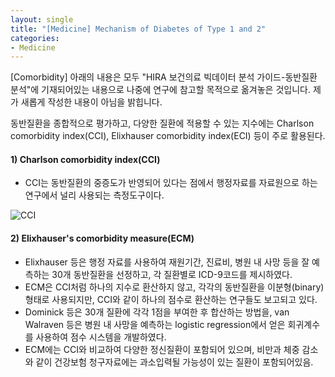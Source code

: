 ```yaml
---
layout: single
title: "[Medicine] Mechanism of Diabetes of Type 1 and 2"
categories:
- Medicine
---
```


[Comorbidity]
아래의 내용은 모두 "HIRA 보건의료 빅데이터 분석 가이드-동반질환 분석"에 기재되어있는 내용으로 나중에 연구에 참고할 목적으로 옮겨놓은 것입니다. 제가 새롭게 작성한 내용이 아님을 밝힙니다.

동반질환을 종합적으로 평가하고, 다양한 질환에 적용할 수 있는 지수에는 Charlson comorbidity index(CCI), Elixhauser comorbidity index(ECI) 등이 주로 활용된다.

#### 1) Charlson comorbidity index(CCI)
* CCI는 동반질환의 중증도가 반영되어 있다는 점에서 행정자료를 자료원으로 하는 연구에서 널리 사용되는 측정도구이다.

![CCI](https://user-images.githubusercontent.com/91018638/146917400-d0aed987-6dac-47f5-975e-44005f2f32f7.PNG)

#### 2) Elixhauser's comorbidity measure(ECM)
* Elixhauser 등은 행정 자료를 사용하여 재원기간, 진료비, 병원 내 사망 등을 잘 예측하는 30개 동반질환을 선정하고, 각 질환별로 ICD-9코드를 제시하였다.
* ECM은 CCI처럼 하나의 지수로 환산하지 않고, 각각의 동반질환을 이분형(binary)형태로 사용되지만, CCI와 같이 하나의 점수로 환산하는 연구들도 보고되고 있다.
 * Dominick 등은 30개 질환에 각각 1점을 부여한 후 합산하는 방법을, van Walraven 등은 병원 내 사망을 예측하는 logistic regression에서 얻은 회귀계수를 사용하여 점수 시스템을 개발하였다.
* ECM에는 CCI와 비교하여 다양한 정신질환이 포함되어 있으며, 비만과 체중 감소와 같이 건강보험 청구자료에는 과소입력될 가능성이 있는 질환이 포함되어있음.